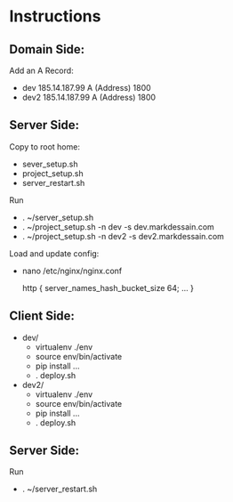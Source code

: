 Instructions
============

Domain Side:
------------
Add an A Record:
- dev 185.14.187.99 A (Address) 1800
- dev2 185.14.187.99 A (Address) 1800

Server Side:
------------
Copy to root home: 
- sever_setup.sh
- project_setup.sh
- server_restart.sh


Run
- . ~/server_setup.sh
- . ~/project_setup.sh -n dev -s dev.markdessain.com
- . ~/project_setup.sh -n dev2 -s dev2.markdessain.com


Load and update config:
- nano /etc/nginx/nginx.conf

    http {
        server_names_hash_bucket_size 64;
        ...
    }

Client Side:
------------
- dev/ 
  -	virtualenv ./env
  -	source env/bin/activate
  -	pip install ...
  -	. deploy.sh
- dev2/ 
  -	virtualenv ./env
  - source env/bin/activate
  - pip install ...
  - . deploy.sh



Server Side:
------------
Run
- . ~/server_restart.sh